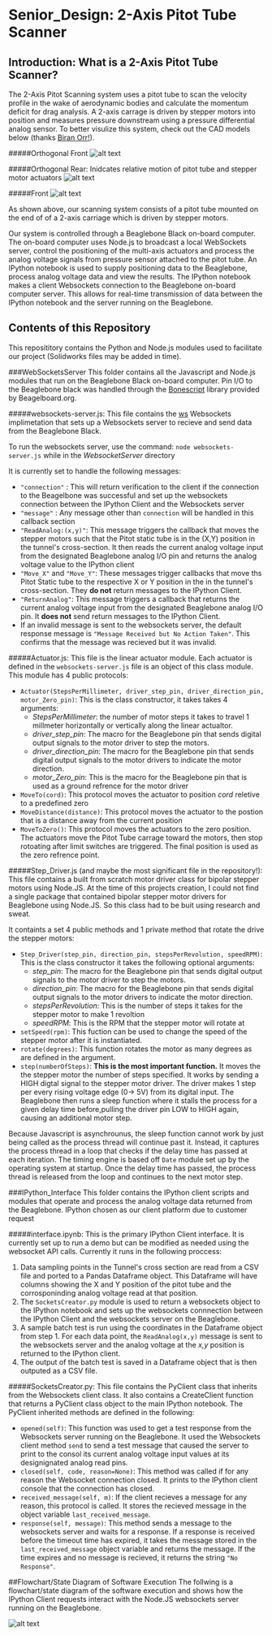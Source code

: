 Senior_Design: 2-Axis Pitot Tube Scanner 
================================
Introduction: What is a 2-Axis Pitot Tube Scanner?
------------------------------
The 2-Axis Pitot Scanning system uses a pitot tube to scan the velocity profile in the wake of aerodynamic bodies and calculate the momentum deficit for drag analysis. A 2-axis carrage is driven by stepper motors into position and measures pressure downstream using a pressure differential analog sensor. To better visulize this system, check out the CAD models below (thanks [Biran Orr!](https://www.linkedin.com/in/brian-orr-872b5857)).

#####Orthogonal Front
![alt text](https://github.com/alexlerikos/Senior_Design/blob/master/README_images/Orthogonal_Front.png)

#####Orthogonal Rear: Inidcates relative motion of pitot tube and stepper motor actuators
![alt text](https://github.com/alexlerikos/Senior_Design/blob/master/README_images/Orthogonal_Rear.png)

#####Front
![alt text](https://github.com/alexlerikos/Senior_Design/blob/master/README_images/Front.png)

As shown above, our scanning system consists of a pitot tube mounted on the end of of a 2-axis carriage which is driven by stepper motors. 

Our system is controlled through a Beaglebone Black on-board computer. The on-board computer uses Node.js to broadcast a local WebSockets server, control the positioning of the multi-axis actuators and process the analog voltage signals from pressure sensor attached to the pitot tube. An IPython notebook is used to supply positioning data to the Beaglebone, process analog voltage data and view the results. The IPython notebook makes a client Websockets connection to the Beaglebone on-board computer server. This allows for real-time transmission of data between the IPython notebook and the server running on the Beaglebone. 
	

Contents of this Repository
--------------------------------------

This reposititory contains the Python and Node.js modules used to facilitate our project (Solidworks files may be added in time). 

###WebSocketsServer
This folder contains all the Javascript and Node.js modules that run on the Beaglebone Black on-board computer. Pin I/O to the Beaglebone black was handled through the [Bonescript](http://beagleboard.org/Support/BoneScript) library provided by Beagelboard.org.

#####websockets-server.js:
This file contains the [ws](https://einaros.github.io/ws/) Websockets implimetation that sets up a Websockets server to recieve and send data from the Beaglebone Black. 

To run the websockets server, use the command: `node websockets-server.js` while in the *WebsocketServer* directory

It is currently set to handle the following messages:

* `"connection"` : This will return verification to the client if the connection to the Beagelbone was successful and set up the websockets connection between the IPython Client and the Websockets server
* `"message"` : Any message other than `connection` will be handled in this callback section
* `"ReadAnalog:(x,y)"`: This message triggers the callback that moves the stepper motors such that the Pitot static tube is in the (X,Y) position in the  tunnel's cross-section. It then reads the current analog voltage input from the designated Beaglebone analog I/O pin and returns the analog voltage value to the IPython client
* `"Move_X"` and `"Move_Y"`: These messages trigger callbacks that move ths Pitot Static tube to the respective X or Y position in the in the  tunnel's cross-section. They **do not** return messages to the IPython Client.
* `"ReturnAnalog"`: This message triggers a callback that returns the current analog voltage input from the designated Beaglebone analog I/O pin. It **does not** send return messages to the IPython Client.
* If an invalid message is sent to the websockets server, the default response message is `"Message Received but No Action Taken"`. This confirms that the message was recieved but it was invalid.

#####Actuator.js:
This file is the linear actuator module. Each actuator is defined in the `websockets-server.js` file is an object of this class module. This module has 4 public protocols:

* `Actuator(StepsPerMillimeter, driver_step_pin, driver_direction_pin, motor_Zero_pin)`: This is the class constructor, it takes takes 4 arguments:
	* *StepsPerMillimeter*: the number of motor steps it takes to travel 1 millmeter horizontally or vertically along the linear actualtor.
	* *driver_step_pin*: The macro for the Beaglebone pin that sends digital output signals to the motor driver to step the motors.
	* *driver_direction_pin*: The macro for the Beaglebone pin that sends digital output signals to the motor drivers to indicate the motor direction.
	* *motor_Zero_pin*: This is the macro for the Beaglebone pin that is used as a ground refrence for the motor driver
* `MoveTo(cord)`: This protocol moves the actuator to position *cord* reletive to a predefined zero
* `MoveDistance(distance)`: This protocol moves the actuator to the postion that is a distance away from the current position
* `MoveToZero()`: This protocol moves the actuators to the zero position. The actuators move the Pitot Tube carrage toward the motors, then stop rotoating after limit switches are triggered. The final position is used as the zero refrence point.

#####Step_Driver.js (and maybe the most significant file in the repository!):
This file contains a built from scratch motor driver class for bipolar stepper motors using Node.JS. At the time of this projects creation, I could not find a single package that contained bipolar stepper motor drivers for Beaglebone using Node.JS. So this class had to be buit using research and sweat.  

It containts a set 4 public methods and 1 private method that rotate the drive the stepper motors:
* `Step_Driver(step_pin, direction_pin, stepsPerRevolution, speedRPM)`: This is the class constructor it takes the following optional arguments:
	* *step_pin*: The macro for the Beaglebone pin that sends digital output signals to the motor driver to step the motors.
	* *direction_pin*:  The macro for the Beaglebone pin that sends digital output signals to the motor drivers to indicate the motor direction.
	* *stepsPerRevolution*: This is the number of steps it takes for the stepper motor to make 1 revoltion
	* *speedRPM*: This is the RPM that the stepper motor will rotate at
* `setSpeed(rpm)`: This fuction can be used to change the speed of the stepper motor after it is instantiated.
* `rotate(degrees)`: This function rotates the motor as many degrees as are defined in the argument. 
* `step(numberOfSteps)`: **This is the most important function.** It moves the the stepper motor the number of steps specified. It works by sending a HIGH digtal signal to the stepper motor driver. The driver makes 1 step per every rising voltage edge (0-> 5V) from its digital input. The Beaglebone then runs a sleep function where it stalls the process for a given delay time before,pulling the driver pin LOW to HIGH again, causing an additional motor step.

Because Javascript is asynchrounus, the sleep function cannot work by just being called as the process thread will continue past it. Instead, it captures the process thread in a loop that checks if the delay time has passed at each iteration. The timing engine is based off `Date` module set up by the operating system at startup. Once the delay time has passed, the process thread is released from the loop and continues to the next motor step.

###IPython_Interface
This folder contains the IPython client scripts and modules that operate and process the analog voltage data returned from the Beaglebone. IPython chosen as our client platform due to customer request

#####interface.ipynb:
This is the primary IPython Client interface. It is currently set up to run a demo but can be modified as needed using the websocket API calls. Currently it runs in the following proccess:

1. Data sampling points in the Tunnel's cross section are read from a CSV file and ported to a Pandas Dataframe object. This Dataframe will have columns showing the X and Y position of the pitot tube and the corrosponinding analog voltage read at that position.
2. The `SocketsCreator.py` module is used to return a websockets object to the IPython notebook and sets up the websockets connnection between the IPython Client and the websockets server on the Beaglebone.
3. A sample batch test is run using the coordinates in the Dataframe object from step 1. For each data point, the `ReadAnalog(x,y)` message is sent to the websockets server and the analog voltage at the *x,y* position is returned to the IPython client.
4. The output of the batch test is saved in a Dataframe object that is then outputed as a CSV file.

#####SocketsCreator.py:
This file contains the PyClient class that inherits from the Websockets client class. It also contains a CreateClient function that returns a PyClient class object to the main IPython notebook. The PyClient inherited methods are defined in the following:
* `opened(self)`: This function was used to get a test response from the Websockets server running on the Beaglebone. It used the Websockets client method `send` to send a test message that caused the server to print to the consol its current analog voltage input values at its designignated analog read pins. 
* `closed(self, code, reason=None)`: This method was called if for any reason the Websocket connection closed. It prints to the IPython client console that the connection has closed. 
* `received_message(self, m)`: If the client recieves a message for any reason, this protocol is called. It stores the recieved message in the object variable `last_received_message`.
* `response(self, message)`: This method sends a message to the websockets server and waits for a response. If a response is received before the timeout time has expired, it takes the message stored in the `last_received_message` object variable and returns the message. If the time expires and no message is recieved, it returns the string `"No Response"`.

##Flowchart/State Diagram of Software Execution
The follwing is a flowchart/state diagram of the software execution and shows how the IPython Client requests interact with the Node.JS websockets server running on the Beaglebone.

![alt text](https://github.com/alexlerikos/Senior_Design/blob/master/README_images/Software%20Flowchart.png)

